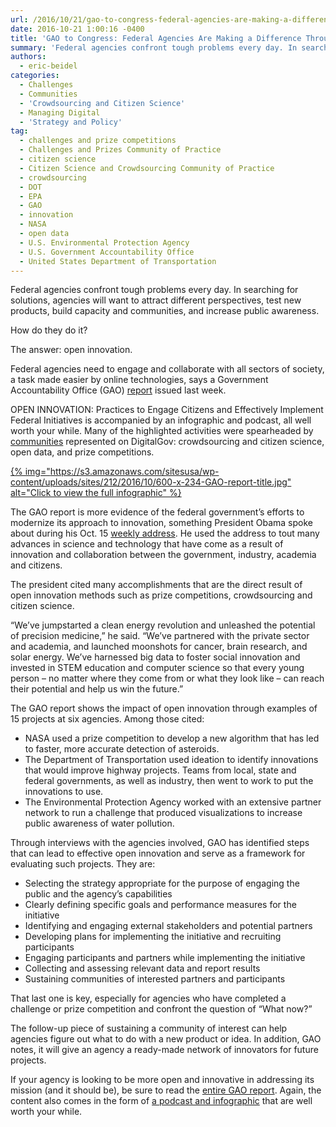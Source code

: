 ```yaml
---
url: /2016/10/21/gao-to-congress-federal-agencies-are-making-a-difference-through-open-innovation/
date: 2016-10-21 1:00:16 -0400
title: 'GAO to Congress: Federal Agencies Are Making a Difference Through Open Innovation'
summary: 'Federal agencies confront tough problems every day. In searching for solutions, agencies will want to attract different perspectives, test new products, build capacity and communities, and increase public awareness. How do they do it? The answer: open innovation. Federal agencies need to engage and collaborate with all sectors of society, a task made easier by'
authors:
  - eric-beidel
categories:
  - Challenges
  - Communities
  - 'Crowdsourcing and Citizen Science'
  - Managing Digital
  - 'Strategy and Policy'
tag:
  - challenges and prize competitions
  - Challenges and Prizes Community of Practice
  - citizen science
  - Citizen Science and Crowdsourcing Community of Practice
  - crowdsourcing
  - DOT
  - EPA
  - GAO
  - innovation
  - NASA
  - open data
  - U.S. Environmental Protection Agency
  - U.S. Government Accountability Office
  - United States Department of Transportation
---
```


Federal agencies confront tough problems every day. In searching for solutions, agencies will want to attract different perspectives, test new products, build capacity and communities, and increase public awareness.

How do they do it?

The answer: open innovation.

Federal agencies need to engage and collaborate with all sectors of society, a task made easier by online technologies, says a Government Accountability Office (GAO) [report](http://www.gao.gov/products/GAO-17-14) issued last week.

OPEN INNOVATION: Practices to Engage Citizens and Effectively Implement Federal Initiatives is accompanied by an infographic and podcast, all well worth your while. Many of the highlighted activities were spearheaded by [communities](https://www.WHATEVER/communities/) represented on DigitalGov: crowdsourcing and citizen science, open data, and prize competitions.

[{% img="https://s3.amazonaws.com/sitesusa/wp-content/uploads/sites/212/2016/10/600-x-234-GAO-report-title.jpg" alt="Click to view the full infographic" %}](http://www.gao.gov/assets/690/680374.pdf)

The GAO report is more evidence of the federal government’s efforts to modernize its approach to innovation, something President Obama spoke about during his Oct. 15 [weekly address](https://www.whitehouse.gov/the-press-office/2016/10/15/weekly-address-ensuring-america-leads-world-next-frontier). He used the address to tout many advances in science and technology that have come as a result of innovation and collaboration between the government, industry, academia and citizens.

The president cited many accomplishments that are the direct result of open innovation methods such as prize competitions, crowdsourcing and citizen science.

“We&#8217;ve jumpstarted a clean energy revolution and unleashed the potential of precision medicine,” he said. “We&#8217;ve partnered with the private sector and academia, and launched moonshots for cancer, brain research, and solar energy. We&#8217;ve harnessed big data to foster social innovation and invested in STEM education and computer science so that every young person &#8211; no matter where they come from or what they look like &#8211; can reach their potential and help us win the future.”

The GAO report shows the impact of open innovation through examples of 15 projects at six agencies. Among those cited:

  * NASA used a prize competition to develop a new algorithm that has led to faster, more accurate detection of asteroids.
  * The Department of Transportation used ideation to identify innovations that would improve highway projects. Teams from local, state and federal governments, as well as industry, then went to work to put the innovations to use.
  * The Environmental Protection Agency worked with an extensive partner network to run a challenge that produced visualizations to increase public awareness of water pollution.

Through interviews with the agencies involved, GAO has identified steps that can lead to effective open innovation and serve as a framework for evaluating such projects. They are:

  * Selecting the strategy appropriate for the purpose of engaging the public and the agency’s capabilities
  * Clearly defining specific goals and performance measures for the initiative
  * Identifying and engaging external stakeholders and potential partners
  * Developing plans for implementing the initiative and recruiting participants
  * Engaging participants and partners while implementing the initiative
  * Collecting and assessing relevant data and report results
  * Sustaining communities of interested partners and participants

That last one is key, especially for agencies who have completed a challenge or prize competition and confront the question of “What now?”

The follow-up piece of sustaining a community of interest can help agencies figure out what to do with a new product or idea. In addition, GAO notes, it will give an agency a ready-made network of innovators for future projects.

If your agency is looking to be more open and innovative in addressing its mission (and it should be), be sure to read the [entire GAO report](http://www.gao.gov/assets/690/680425.pdf). Again, the content also comes in the form of [a podcast and infographic](http://www.gao.gov/products/GAO-17-14) that are well worth your while.